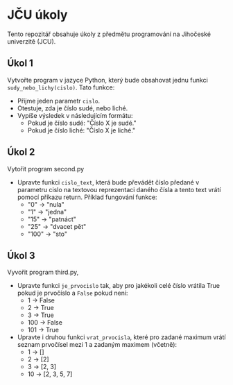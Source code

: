 
# JČU úkoly 

Tento repozitář obsahuje úkoly z předmětu programování na Jihočeské univerzitě (JCU).

## Úkol 1

Vytvořte program v jazyce Python, který bude obsahovat jednu funkci `sudy_nebo_lichy(cislo)`. Tato funkce:
- Přijme jeden parametr `cislo`.
- Otestuje, zda je číslo sudé, nebo liché.
- Vypíše výsledek v následujícím formátu:
  - Pokud je číslo sudé: "Číslo X je sudé."
  - Pokud je číslo liché: "Číslo X je liché."

## Úkol 2 

Vytořit program second.py
- Upravte funkci `cislo_text`, která bude převádět číslo předané v parametru cislo na textovou reprezentaci daného čísla a tento text vrátí pomocí příkazu return. Příklad fungování funkce:
  - "0" -> "nula"
  - "1" -> "jedna"
  - "15" -> "patnáct"
  - "25" -> "dvacet pět"
  - "100" -> "sto"

## Úkol 3

Vyvořit program third.py,
- Upravte funkci `je_prvocislo` tak, aby pro jakékoli celé číslo vrátila True pokud je prvočíslo a `False` pokud není:
  - 1 -> False
  - 2 -> True
  - 3 -> True
  - 100 -> False
  - 101 -> True
- Upravte i druhou funkci `vrat_prvocisla`, které pro zadané maximum vrátí seznam prvočísel mezi 1 a zadaným maximem (včetně):
  - 1 -> []
  - 2 -> [2]
  - 3 -> [2, 3]
  - 10 -> [2, 3, 5, 7]
     
